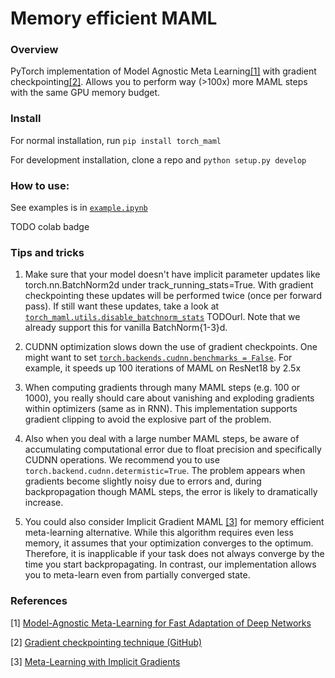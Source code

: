 # Memory efficient MAML

### Overview

PyTorch implementation of Model Agnostic Meta Learning[[1]](https://github.com/dbaranchuk/gradient-checkpointing-maml#references) with 
 gradient checkpointing[[2]](https://github.com/dbaranchuk/gradient-checkpointing-maml#references). Allows you to perform way (>100x) more
 MAML steps with the same GPU memory budget. 


### Install

For normal installation, run
```pip install torch_maml```

For development installation, clone a repo and
```python setup.py develop```


### How to use:
See examples is in [```example.ipynb```](./example.ipynb)

TODO colab badge


### Tips and tricks
1) Make sure that your model doesn't have implicit parameter updates like 
torch.nn.BatchNorm2d under track_running_stats=True. With gradient checkpointing
 these updates will be performed twice (once per forward pass). If still want these
 updates, take a look at [```torch_maml.utils.disable_batchnorm_stats```](torch_maml/utils.py#L86-L101) TODOurl. 
 Note that we already support this for vanilla BatchNorm{1-3}d.

2) CUDNN optimization slows down the use of gradient checkpoints. 
One might want to set [```torch.backends.cudnn.benchmarks = False```](https://pytorch.org/docs/stable/notes/randomness.html#cudnn). 
For example, it speeds up 100 iterations of MAML on ResNet18 by 2.5x

3) When computing gradients through many MAML steps (e.g. 100 or 1000),
you really should care about vanishing and exploding gradients within
optimizers (same as in RNN). This implementation supports gradient clipping 
to avoid the explosive part of the problem.

4) Also when you deal with a large number MAML steps, be aware of 
accumulating computational error due to float precision and specifically
CUDNN operations. We recommend you to use 
```torch.backend.cudnn.determistic=True```. The problem appears when
gradients become slightly noisy due to errors and, 
during backpropagation though MAML steps, the error is likely to 
dramatically increase.  

5) You could also consider Implicit Gradient MAML [[3]](https://github.com/dbaranchuk/gradient-checkpointing-maml#references) for memory efficient meta-learning alternative. While this algorithm requires even less memory, it assumes that your optimization converges to the optimum. Therefore, it is inapplicable if your task does not always converge by the time you start backpropagating. In contrast, our implementation allows you to meta-learn even from partially converged state. 
 
### References

[1] [Model-Agnostic Meta-Learning for Fast Adaptation of Deep Networks](http://proceedings.mlr.press/v70/finn17a/finn17a.pdf)

[2] [Gradient checkpointing technique (GitHub)](https://github.com/cybertronai/gradient-checkpointing)

[3] [Meta-Learning with Implicit Gradients](https://arxiv.org/pdf/1909.04630.pdf)
